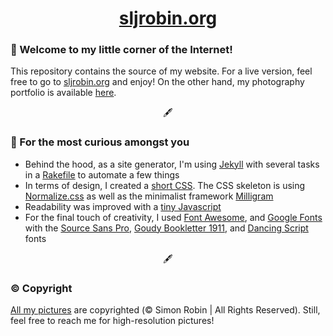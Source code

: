 <h1 align="center"><a href="https://sljrobin.org" title="sljrobin.org">sljrobin.org</a></h1>

### 👋 Welcome to my little corner of the Internet!
This repository contains the source of my website. For a live version, feel free to go to [sljrobin.org](https://sljrobin.org) and enjoy! On the other hand, my photography portfolio is available [here](https://sljrobin.org/photography/).

<p align="center">🖋️</p>

### 🔎 For the most curious amongst you
* Behind the hood, as a site generator, I'm using [Jekyll](https://jekyllrb.com/) with several tasks in a [Rakefile](https://ruby.github.io/rake/doc/rakefile_rdoc.html) to automate a few things
* In terms of design, I created a [short CSS](./assets/css/style.css). The CSS skeleton is using [Normalize.css](https://necolas.github.io/normalize.css/) as well as the minimalist framework [Milligram](https://milligram.io/)
* Readability was improved with a [tiny Javascript](./assets/js/scroll.js)
* For the final touch of creativity, I used [Font Awesome](https://fontawesome.com/), and [Google Fonts](https://fonts.google.com/) with the [Source Sans Pro](https://fonts.google.com/specimen/Source+Sans+Pro), [Goudy Bookletter 1911](https://fonts.google.com/specimen/Goudy+Bookletter+1911), and [Dancing Script](https://fonts.google.com/specimen/Dancing+Script) fonts

<p align="center">🖋️</p>

### ©️ Copyright
[All my pictures](https://sljrobin.org/photography/) are copyrighted (© Simon Robin | All Rights Reserved). Still, feel free to reach me for high-resolution pictures!